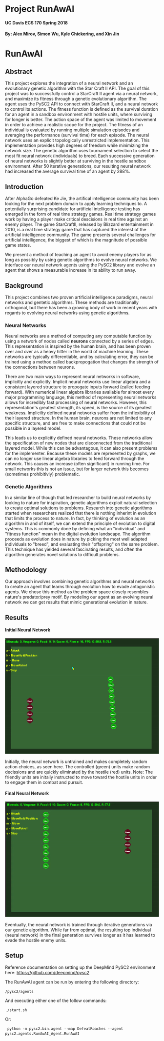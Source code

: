 # Project RunAwAI

#### UC Davis ECS 170 Spring 2018

#### By:  Alex Mirov, Simon Wu, Kyle Chickering, and Xin Jin

# RunAwAI
## Abstract
This project explores the integration of a neural network and an evolutionary
genetic algorithm with the Star Craft II API. The goal of this project was to
successfully control a StarCraft II agent via a neural network, and maximize
its fitness through a genetic evolutionary algorithm. The agent uses the PySC2
API to connect with StarCraft II, and a neural network to control its
actions. The fitness function is defined as the survival duration for an agent
in a sandbox environment with hostile units, where surviving for longer is
better. The action space of the agent was limited to movement in order to
achieve a realistic scope for the project. The fitness of an individual is
evaluated by running multiple simulation episodes and averaging the
performance (survival time) for each episode. The neural network uses an
explicit topologically unrestricted implementation. This implementation
provides high degrees of freedom while minimizing the network size. The genetic
algorithm uses tournament selection to select the most fit neural network
(individuals) to breed. Each successive generation of neural networks is
slightly better at surviving in the hostile sandbox environment. After 50
iterative generations, our resulting neural network had increased the average
survival time of an agent by 288%.



## Introduction
After AlphaGo defeated Ke Jie, the artifical intelligence community has been
looking for the next problem domain to apply learning techniques to. A
potentially surprising candidate for artificial intelligence testing has emerged
in the form of real time strategy games. Real time strategy games work by having
a player make critical descisions in real time against an enemy player. The game
StarCraftII, released by Blizzard entertainment in 2010, is a real time strategy
game that has captured the interest of the artificial intelligence community.
The game presents several challenges for artificial intelligence, the biggest of
which is the magnitude of possible game states.

We present a method of teaching an agent to avoid enemy players for as long as
possibly by using genetic algorithms to evolve neural networks. We interface
our neural network agents using the PySC2 library and evolve an agent that
shows a measurable increase in its ability to run away.

## Background
This project combines two proven artificial intelligence paradigms, neural
networks and gentetic algorithms. These methods are traditionally orthogonal,
but there has been a growing body of work in recent years with regards to
evolving neural networks using genetic algorithms.

### Neural Networks
Neural networks are a method of computing any computable function by using a
network of nodes called __neurons__ connected by a series of edges. This
representation is inspired by the human brain, and has been proven over and over
as a heavy hitter in the world of machine learning. These networks are typically
differentiable, and by calculating error, they can be trained using a method
called backpropogation that changes the strength of the connections between
neurons.

There are two main ways to represent neural networks in software, implicitly and
explicitly. Implicit neural networks use linear algebra and a consistent layered
structure to propogate inputs forward (called feeding forward). With numerical
linear algebra libraries avaliable for almost every major programming language,
this method of representing neural networks allows for incredibly fast processing
of neural networks. However, this representation's greatest strength, its speed,
is the source of its greatest weakness. Implicilty defined neural networks suffer
from the inflexibility of their layered structure. In the human brain, neurons
are not limited to any specific structure, and are free to make connections
that could not be possible in a layered model.

This leads us to explicitly defined neural networks. These networks allow the
specification of new nodes that are disconnected from the traditional layered
model. While this can be advantagous, it can also present problems for the
implementer. Because these models are represented by graphs, we can no longer
use linear algebra libraries to feed forward through the network. This causes
an increase (often significant) in running time. For small networks this is
not an issue, but for larger network this becomes (sometimes prohibitivly)
problematic. 

### Genetic Algorithms
In a similar line of though that led researcher to build neural networks by
looking to nature for inspiration, genetic algorithms exploit natural selection
to create optimal solutions to problems. Research into genetic algorithms
started when researchers realized that there is nothing inherint in evolution
that limits the process to nature. In fact, by thinking of evolution as
an algorithm in and of itself, we can extend the principle of evolution to
digital systems. This is commonly done by defining what an "individual" and
"fitness function" mean in the digital evolution landscape. The algorithm
proceeds as evolution does in nature by picking the most well adapted
individuals to "breed", and evaluating their "offspring" on the same problem.
This technique has yielded several fascinating results, and often the
algorithm generates novel solutions to difficult problems.

## Methodology
Our approach involves combining genetic algorithms and neural networks to
create an agent that learns through evolution how to evade antagonistic
agents. We chose this method as the problem space closely resembles nature's
predator/prey motif. By modeling our agent as an evolving neural network we can
get results that mimic generational evolution in nature. 

## Results

#### Initial Neural Network
![Cannot Load Gif](./doc/badTrial.gif)

Initially, the neural network is untrained and makes completely random action
choices, as seen here. The controlled (green) units make random decissions and
are quickly eliminated by the hostile (red) units.
Note: The friendly units are initally instructed to move toward the hostile units
in order to engage them in combat and pursuit.

#### Final Neural Network
![Cannot Load Gif](./doc/goodTrial.gif)

Eventually, the neural network is trained through iterative generations via our
genetic algorithm.  While far from optimal, the resulting top individual (neural
network) in the final generation survives longer as it has learned to evade the
hostile enemy units.


## Setup 
Reference documentation on setting up the DeepMind PySC2 environment here: https://github.com/deepmind/pysc2


The RunAwAI agent can be run by entering the following directory:
```
/pysc2/agents
```

And executing either one of the follow commands:
```
./start.sh
```
Or:
```
 python -m pysc2.bin.agent --map DefeatRoaches --agent pysc2.agents.RunAwAI_Agent.RunAwAI
```

